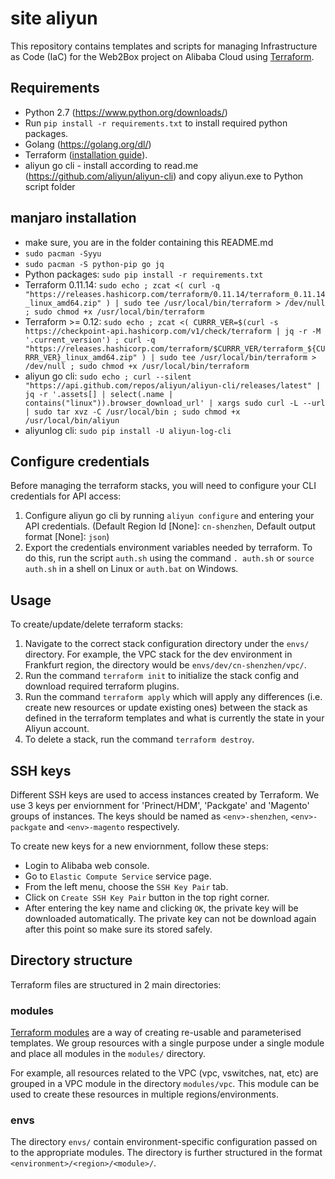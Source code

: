 # site aliyun

This repository contains templates and scripts for managing Infrastructure as Code (IaC) for the Web2Box project on Alibaba Cloud using [Terraform](https://www.terraform.io/).

## Requirements

* Python 2.7 (https://www.python.org/downloads/)
* Run `pip install -r requirements.txt` to install required python packages.
* Golang (https://golang.org/dl/)
* Terraform ([installation guide](https://www.terraform.io/intro/getting-started/install.html)).
* aliyun go cli - install according to read.me (https://github.com/aliyun/aliyun-cli) and copy aliyun.exe to Python script folder

## manjaro installation
* make sure, you are in the folder containing this README.md
* `sudo pacman -Syyu`
* `sudo pacman -S python-pip go jq`
* Python packages: `sudo pip install -r requirements.txt`
* Terraform 0.11.14: `sudo echo ; zcat <( curl -q "https://releases.hashicorp.com/terraform/0.11.14/terraform_0.11.14_linux_amd64.zip" ) | sudo tee /usr/local/bin/terraform > /dev/null ; sudo chmod +x /usr/local/bin/terraform`
* Terraform >= 0.12: `sudo echo ; zcat <( CURRR_VER=$(curl -s https://checkpoint-api.hashicorp.com/v1/check/terraform | jq -r -M '.current_version') ; curl -q "https://releases.hashicorp.com/terraform/$CURRR_VER/terraform_${CURRR_VER}_linux_amd64.zip" ) | sudo tee /usr/local/bin/terraform > /dev/null ; sudo chmod +x /usr/local/bin/terraform`
* aliyun go cli: `sudo echo ; curl --silent "https://api.github.com/repos/aliyun/aliyun-cli/releases/latest" | jq -r '.assets[] | select(.name | contains("linux")).browser_download_url' | xargs sudo curl -L --url | sudo tar xvz -C /usr/local/bin ; sudo chmod +x /usr/local/bin/aliyun`
* aliyunlog cli: `sudo pip install -U aliyun-log-cli`

## Configure credentials

Before managing the terraform stacks, you will need to configure your CLI credentials for API access:

1. Configure aliyun go cli by running `aliyun configure` and entering your API credentials. (Default Region Id [None]: `cn-shenzhen`, Default output format [None]: `json`)
2. Export the credentials environment variables needed by terraform. To do this, run the script `auth.sh` using the command `. auth.sh` or `source auth.sh` in a shell on Linux or `auth.bat` on Windows.

## Usage

To create/update/delete terraform stacks:

1. Navigate to the correct stack configuration directory under the `envs/` directory. For example, the VPC stack for the dev environment in Frankfurt region, the directory would be `envs/dev/cn-shenzhen/vpc/`.
2. Run the command `terraform init` to initialize the stack config and download required terraform plugins.
3. Run the command `terraform apply` which will apply any differences (i.e. create new resources or update existing ones) between the stack as defined in the terraform templates and what is currently the state in your Aliyun account.
4. To delete a stack, run the command `terraform destroy`.

## SSH keys

Different SSH keys are used to access instances created by Terraform. We use 3 keys per enviornment for 'Prinect/HDM', 'Packgate' and 'Magento' groups of instances. The keys should be named as `<env>-shenzhen`, `<env>-packgate` and `<env>-magento` respectively.

To create new keys for a new enviornment, follow these steps:
* Login to Alibaba web console.
* Go to `Elastic Compute Service` service page.
* From the left menu, choose the `SSH Key Pair` tab.
* Click on `Create SSH Key Pair` button in the top right corner.
* After entering the key name and clicking `OK`, the private key will be downloaded automatically. The private key can not be download again after this point so make sure its stored safely.

## Directory structure

Terraform files are structured in 2 main directories:

### modules

[Terraform modules](https://www.terraform.io/docs/modules/index.html) are a way of creating re-usable and parameterised templates. We group resources with a single purpose under a single module and place all modules in the `modules/` directory.

For example, all resources related to the VPC (vpc, vswitches, nat, etc) are grouped in a VPC module in the directory `modules/vpc`. This module can be used to create these resources in multiple regions/environments.

### envs

The directory `envs/` contain environment-specific configuration passed on to the appropriate modules. The directory is further structured in the format `<environment>/<region>/<module>/`.

